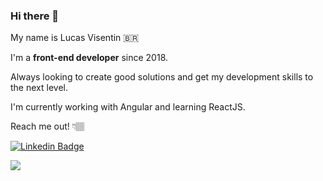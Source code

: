 ### Hi there 👋

My name is Lucas Visentin 🇧🇷

I'm a **front-end developer** since 2018.

Always looking to create good solutions and get my development skills to the next level.

I'm currently working with Angular and learning ReactJS.

Reach me out! 👇🏽

[![Linkedin Badge](https://img.shields.io/badge/-LinkedIn-blue?style=flat-square&logo=Linkedin&logoColor=white&link=https://www.linkedin.com/in/isadora-rodrigues-stangarlin-48402b141/)](https://www.linkedin.com/in/lvisentin/)

<a href="https://www.instagram.com/_lvisentin/" alt="Instagram">
<img src="https://img.shields.io/badge/-Instagram-DF0174?style=for-the-badge&logo=instagram&logoColor=white&link=https://www.instagram.com/iuricoding/"/></a>

<!--
**lvisentin/lvisentin** is a ✨ _special_ ✨ repository because its `README.md` (this file) appears on your GitHub profile. 

Here are some ideas to get you started:

